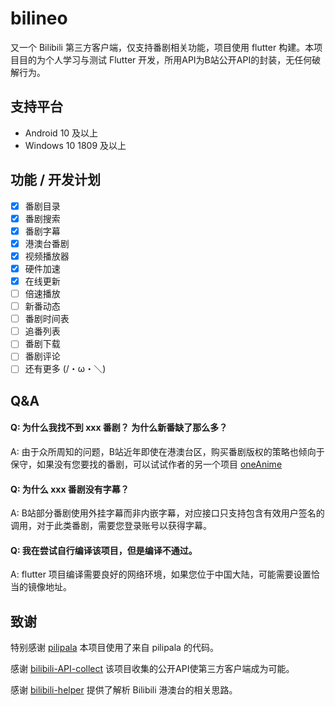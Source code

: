 # bilineo

又一个 Bilibili 第三方客户端，仅支持番剧相关功能，项目使用 flutter 构建。本项目目的为个人学习与测试 Flutter 开发，所用API为B站公开API的封装，无任何破解行为。

## 支持平台

- Android 10 及以上
- Windows 10 1809 及以上

## 功能 / 开发计划

- [x] 番剧目录
- [x] 番剧搜索
- [x] 番剧字幕
- [x] 港澳台番剧
- [x] 视频播放器
- [x] 硬件加速
- [x] 在线更新
- [ ] 倍速播放
- [ ] 新番动态
- [ ] 番剧时间表
- [ ] 追番列表
- [ ] 番剧下载
- [ ] 番剧评论
- [ ] 还有更多 (/・ω・＼) 

## Q&A

#### Q: 为什么我找不到 xxx 番剧？ 为什么新番缺了那么多？
A: 由于众所周知的问题，B站近年即使在港澳台区，购买番剧版权的策略也倾向于保守，如果没有您要找的番剧，可以试试作者的另一个项目 [oneAnime](https://github.com/Predidit/oneAnime)

#### Q: 为什么 xxx 番剧没有字幕？
A: B站部分番剧使用外挂字幕而非内嵌字幕，对应接口只支持包含有效用户签名的调用，对于此类番剧，需要您登录账号以获得字幕。

#### Q: 我在尝试自行编译该项目，但是编译不通过。

 A: flutter 项目编译需要良好的网络环境，如果您位于中国大陆，可能需要设置恰当的镜像地址。

## 致谢

特别感谢 [pilipala](https://github.com/guozhigq/pilipala) 本项目使用了来自 pilipala 的代码。

感谢 [bilibili-API-collect](https://github.com/SocialSisterYi/bilibili-API-collect) 该项目收集的公开API使第三方客户端成为可能。

感谢 [bilibili-helper](https://github.com/ipcjs/bilibili-helper) 提供了解析 Bilibili 港澳台的相关思路。
